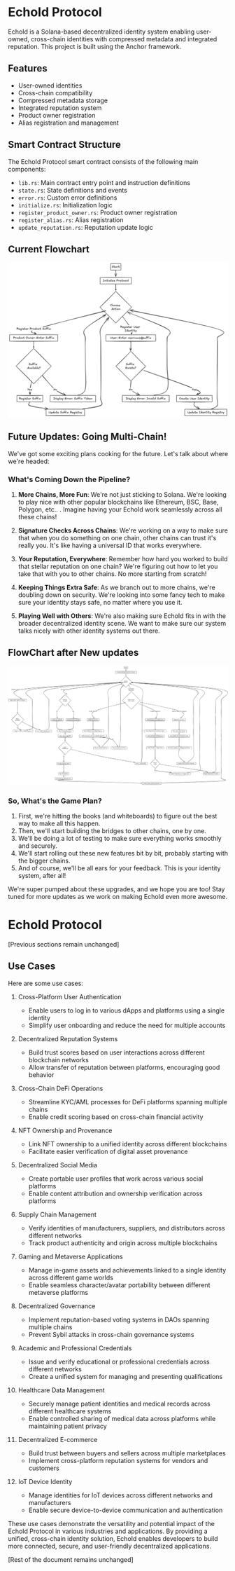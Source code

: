 # EchoId Protocol

EchoId is a Solana-based decentralized identity system enabling user-owned, cross-chain identities with compressed metadata and integrated reputation. This project is built using the Anchor framework.

## Features

- User-owned identities
- Cross-chain compatibility
- Compressed metadata storage
- Integrated reputation system
- Product owner registration
- Alias registration and management

## Smart Contract Structure

The EchoId Protocol smart contract consists of the following main components:

- `lib.rs`: Main contract entry point and instruction definitions
- `state.rs`: State definitions and events
- `error.rs`: Custom error definitions
- `initialize.rs`: Initialization logic
- `register_product_owner.rs`: Product owner registration
- `register_alias.rs`: Alias registration
- `update_reputation.rs`: Reputation update logic

## Current Flowchart

![alt text](image.png)

## Future Updates: Going Multi-Chain!

We've got some exciting plans cooking for the future. Let's talk about where we're headed:

### What's Coming Down the Pipeline?

1. **More Chains, More Fun**:
   We're not just sticking to Solana. We're looking to play nice with other popular blockchains like Ethereum, BSC, Base, Polygon, etc.. . Imagine having your EchoId work seamlessly across all these chains!

2. **Signature Checks Across Chains**:
   We're working on a way to make sure that when you do something on one chain, other chains can trust it's really you. It's like having a universal ID that works everywhere.

3. **Your Reputation, Everywhere**:
   Remember how hard you worked to build that stellar reputation on one chain? We're figuring out how to let you take that with you to other chains. No more starting from scratch!

4. **Keeping Things Extra Safe**:
   As we branch out to more chains, we're doubling down on security. We're looking into some fancy tech to make sure your identity stays safe, no matter where you use it.

5. **Playing Well with Others**:
   We're also making sure EchoId fits in with the broader decentralized identity scene. We want to make sure our system talks nicely with other identity systems out there.

## FlowChart after New updates

![alt text](image-1.png)

### So, What's the Game Plan?

1. First, we're hitting the books (and whiteboards) to figure out the best way to make all this happen.
2. Then, we'll start building the bridges to other chains, one by one.
3. We'll be doing a lot of testing to make sure everything works smoothly and securely.
4. We'll start rolling out these new features bit by bit, probably starting with the bigger chains.
5. And of course, we'll be all ears for your feedback. This is your identity system, after all!

We're super pumped about these upgrades, and we hope you are too! Stay tuned for more updates as we work on making EchoId even more awesome.

# EchoId Protocol

[Previous sections remain unchanged]

## Use Cases

Here are some use cases:

1. Cross-Platform User Authentication

   - Enable users to log in to various dApps and platforms using a single identity
   - Simplify user onboarding and reduce the need for multiple accounts

2. Decentralized Reputation Systems

   - Build trust scores based on user interactions across different blockchain networks
   - Allow transfer of reputation between platforms, encouraging good behavior

3. Cross-Chain DeFi Operations

   - Streamline KYC/AML processes for DeFi platforms spanning multiple chains
   - Enable credit scoring based on cross-chain financial activity

4. NFT Ownership and Provenance

   - Link NFT ownership to a unified identity across different blockchains
   - Facilitate easier verification of digital asset provenance

5. Decentralized Social Media

   - Create portable user profiles that work across various social platforms
   - Enable content attribution and ownership verification across platforms

6. Supply Chain Management

   - Verify identities of manufacturers, suppliers, and distributors across different networks
   - Track product authenticity and origin across multiple blockchains

7. Gaming and Metaverse Applications

   - Manage in-game assets and achievements linked to a single identity across different game worlds
   - Enable seamless character/avatar portability between different metaverse platforms

8. Decentralized Governance

   - Implement reputation-based voting systems in DAOs spanning multiple chains
   - Prevent Sybil attacks in cross-chain governance systems

9. Academic and Professional Credentials

   - Issue and verify educational or professional credentials across different networks
   - Create a unified system for managing and presenting qualifications

10. Healthcare Data Management

    - Securely manage patient identities and medical records across different healthcare systems
    - Enable controlled sharing of medical data across platforms while maintaining patient privacy

11. Decentralized E-commerce

    - Build trust between buyers and sellers across multiple marketplaces
    - Implement cross-platform reputation systems for vendors and customers

12. IoT Device Identity
    - Manage identities for IoT devices across different networks and manufacturers
    - Enable secure device-to-device communication and authentication

These use cases demonstrate the versatility and potential impact of the EchoId Protocol in various industries and applications. By providing a unified, cross-chain identity solution, EchoId enables developers to build more connected, secure, and user-friendly decentralized applications.

[Rest of the document remains unchanged]
